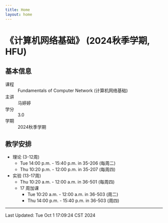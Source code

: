 ```yaml
---
title: Home
layout: home
---
```

# 《计算机网络基础》 (2024秋季学期, HFU)

## 基本信息

<dl>
  <dt>课程</dt>
  <dd>Fundamentals of Computer Network (计算机网络基础)</dd>
  <dt>主讲</dt>
  <dd>马婷婷</dd>
  <dt>学分</dt>
  <dd>3.0</dd>
  <dt>学期</dt>
  <dd>2024秋季学期</dd>
</dl>

## 教学安排

- 理论 (3-12周)
	- Tue 14:00 p.m. - 15:40 p.m. in 35-206 (每周二)
	- Thu 10:20 p.m. - 12:00 p.m. in 35-207 (每周四)
- 实验 (13-17周)
	- Thu 10:20 a.m. - 12:00 a.m. in 36-501 (每周四)
	- 17 周加课
		- Tue 10:20 a.m. - 12:00 a.m. in 36-503 (周二)
		- Thu 14:00 p.m. - 15:40 p.m. in 36-503 (周四)

---
Last Updated: Tue Oct  1 17:09:24 CST 2024

